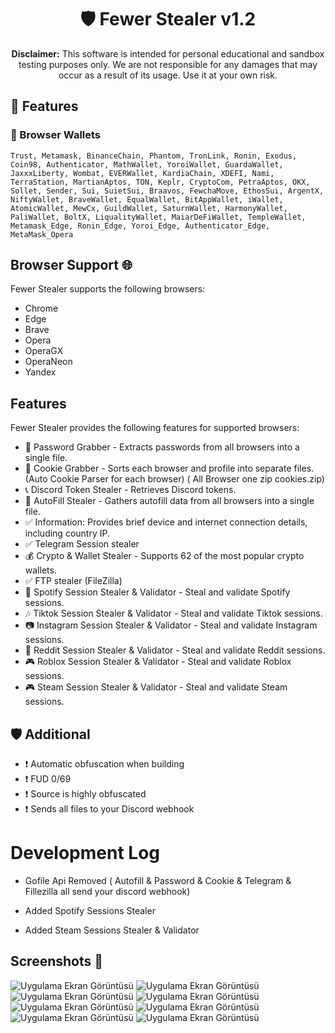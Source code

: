 <h1 align="center">
🛡️ Fewer Stealer v1.2
</h1>
<p align="center">
    <strong>Disclaimer:</strong> This software is intended for personal educational and sandbox testing purposes only. We are not responsible for any damages that may occur as a result of its usage. Use it at your own risk.
</p>



## 📝 Features

### 🦊 Browser Wallets
`Trust, Metamask, BinanceChain, Phantom, TronLink, Ronin, Exodus, Coin98, Authenticator, MathWallet, YoroiWallet, GuardaWallet, JaxxxLiberty, Wombat, EVERWallet, KardiaChain, XDEFI, Nami, TerraStation, MartianAptos, TON, Keplr, CryptoCom, PetraAptos, OKX, Sollet, Sender, Sui, SuietSui, Braavos, FewchaMove, EthosSui, ArgentX, NiftyWallet, BraveWallet, EqualWallet, BitAppWallet, iWallet, AtomicWallet, MewCx, GuildWallet, SaturnWallet, HarmonyWallet, PaliWallet, BoltX, LiqualityWallet, MaiarDeFiWallet, TempleWallet, Metamask_Edge, Ronin_Edge, Yoroi_Edge, Authenticator_Edge, MetaMask_Opera`

## Browser Support 🌐

Fewer Stealer supports the following browsers:

- Chrome
- Edge
- Brave
- Opera
- OperaGX
- OperaNeon
- Yandex

## Features

Fewer Stealer provides the following features for supported browsers:

- 🔑 Password Grabber - Extracts passwords from all browsers into a single file.
- 🍪 Cookie Grabber - Sorts each browser and profile into separate files. (Auto Cookie Parser for each browser) ( All Browser one zip cookies.zip)
- 📞 Discord Token Stealer - Retrieves Discord tokens.
- 🍪 AutoFill Stealer - Gathers autofill data from all browsers into a single file.
- ✅ Information: Provides brief device and internet connection details, including country IP.
- ✅ Telegram Session stealer
- 💰 Crypto & Wallet Stealer - Supports 62 of the most popular crypto wallets.
- ✅ FTP stealer (FileZilla)
- 🎵 Spotify Session Stealer & Validator - Steal and validate Spotify sessions.
- 🎶 Tiktok Session Stealer & Validator - Steal and validate Tiktok sessions.
- 📷 Instagram Session Stealer & Validator - Steal and validate Instagram sessions.
- 💬 Reddit Session Stealer & Validator - Steal and validate Reddit sessions.
- 🎮 Roblox Session Stealer & Validator - Steal and validate Roblox sessions.
- 🎮 Steam Session Stealer & Validator - Steal and validate Steam sessions.

## 🛡️ Additional

- ❗️ Automatic obfuscation when building
- ❗️ FUD 0/69
- ❗️ Source is highly obfuscated
- ❗️ Sends all files to your Discord webhook

# Development Log

- Gofile Api Removed ( Autofill & Password & Cookie & Telegram & Fillezilla all send your discord webhook)

- Added Spotify Sessions Stealer

- Added Steam Sessions Stealer & Validator


## Screenshots 📸

![Uygulama Ekran Görüntüsü](https://i.hizliresim.com/plkx5sm.PNG)
![Uygulama Ekran Görüntüsü](https://i.hizliresim.com/gr7myuh.PNG)
![Uygulama Ekran Görüntüsü](https://i.hizliresim.com/fo4e0g7.PNG)
![Uygulama Ekran Görüntüsü](https://i.hizliresim.com/f8i51jl.PNG)
![Uygulama Ekran Görüntüsü](https://i.hizliresim.com/btuo7y9.PNG)
![Uygulama Ekran Görüntüsü](https://i.hizliresim.com/31quiil.PNG)
![Uygulama Ekran Görüntüsü](https://i.hizliresim.com/kjoovyy.PNG)
![Uygulama Ekran Görüntüsü](https://i.hizliresim.com/camf5t3.PNG)
